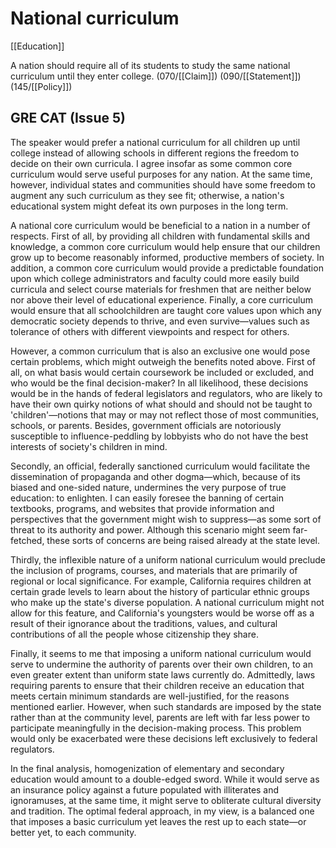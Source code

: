 # National curriculum

[[Education]]

A nation should require all of its students to study the same national curriculum until they enter college.
(070/[[Claim]])
(090/[[Statement]])
(145/[[Policy]])

## GRE CAT (Issue 5)

The speaker would prefer a national curriculum for all children up until college instead of allowing schools in different regions the freedom to decide on their own curricula.
I agree insofar as some common core curriculum would serve useful purposes for any nation.
At the same time, however, individual states and communities should have some freedom to augment any such curriculum as they see fit; otherwise, a nation's educational system might defeat its own purposes in the long term.

A national core curriculum would be beneficial to a nation in a number of respects.
First of all, by providing all children with fundamental skills and knowledge, a common core curriculum would help ensure that our children grow up to become reasonably informed, productive members of society.
In addition, a common core curriculum would provide a predictable foundation upon which college administrators and faculty could more easily build curricula and select course materials for freshmen that are neither below nor above their level of educational experience.
Finally, a core curriculum would ensure that all schoolchildren are taught core values upon which any democratic society depends to thrive, and even survive—values such as tolerance of others with different viewpoints and respect for others.

However, a common curriculum that is also an exclusive one would pose certain problems, which might outweigh the benefits noted above.
First of all, on what basis would certain coursework be included or excluded, and who would be the final decision-maker? In all likelihood, these decisions would be in the hands of federal legislators and regulators, who are likely to have their own quirky notions of what should and should not be taught to 'children'—notions that may or may not reflect those of most communities, schools, or parents.
Besides, government officials are notoriously susceptible to influence-peddling by lobbyists who do not have the best interests of society's children in mind.

Secondly, an official, federally sanctioned curriculum would facilitate the dissemination of propaganda and other dogma—which, because of its biased and one-sided nature, undermines the very purpose of true education: to enlighten.
I can easily foresee the banning of certain textbooks, programs, and websites that provide information and perspectives that the government might wish to suppress—as some sort of threat to its authority and power.
Although this scenario might seem far-fetched, these sorts of concerns are being raised already at the state level.

Thirdly, the inflexible nature of a uniform national curriculum would preclude the inclusion of programs, courses, and materials that are primarily of regional or local significance.
For example, California requires children at certain grade levels to learn about the history of particular ethnic groups who make up the state's diverse population.
A national curriculum might not allow for this feature, and California's youngsters would be worse off as a result of their ignorance about the traditions, values, and cultural contributions of all the people whose citizenship they share.

Finally, it seems to me that imposing a uniform national curriculum would serve to undermine the authority of parents over their own children, to an even greater extent than uniform state laws currently do.
Admittedly, laws requiring parents to ensure that their children receive an education that meets certain minimum standards are well-justified, for the reasons mentioned earlier.
However, when such standards are imposed by the state rather than at the community level, parents are left with far less power to participate meaningfully in the decision-making process.
This problem would only be exacerbated were these decisions left exclusively to federal regulators.

In the final analysis, homogenization of elementary and secondary education would amount to a double-edged sword.
While it would serve as an insurance policy against a future populated with illiterates and ignoramuses, at the same time, it might serve to obliterate cultural diversity and tradition.
The optimal federal approach, in my view, is a balanced one that imposes a basic curriculum yet leaves the rest up to each state—or better yet, to each community.
